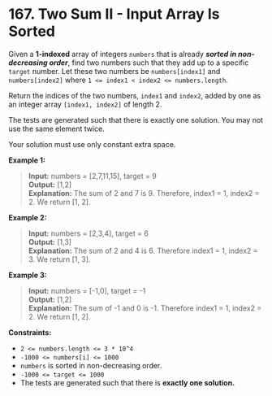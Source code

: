# 167. Two Sum II - Input Array Is Sorted

Given a **1-indexed** array of integers `numbers` that is already ***sorted in non-decreasing order***, find two numbers such that they add up to a specific `target` number. Let these two numbers be `numbers[index1]` and `numbers[index2]` where `1 <= index1 < index2 <= numbers.length`.

Return the indices of the two numbers, `index1` and `index2`, added by one as an integer array `[index1, index2]` of length 2.

The tests are generated such that there is exactly one solution. You may not use the same element twice.

Your solution must use only constant extra space.

**Example 1:**

> **Input:** numbers = [2,7,11,15], target = 9 <br>
> **Output:** [1,2] <br>
> **Explanation:** The sum of 2 and 7 is 9. Therefore, index1 = 1, index2 = 2. We return [1, 2]. <br>

**Example 2:**

> **Input:** numbers = [2,3,4], target = 6 <br>
> **Output:** [1,3] <br>
> **Explanation:** The sum of 2 and 4 is 6. Therefore index1 = 1, index2 = 3. We return [1, 3]. <br>

**Example 3:**

> **Input:** numbers = [-1,0], target = -1 <br>
> **Output:** [1,2] <br>
> **Explanation:** The sum of -1 and 0 is -1. Therefore index1 = 1, index2 = 2. We return [1, 2]. <br>

**Constraints:**

- `2 <= numbers.length <= 3 * 10^4`
- `-1000 <= numbers[i] <= 1000`
- `numbers` is sorted in non-decreasing order.
- `-1000 <= target <= 1000`
- The tests are generated such that there is **exactly one solution.**
